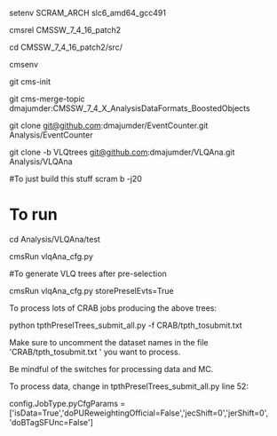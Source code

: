 setenv SCRAM_ARCH slc6_amd64_gcc491

cmsrel CMSSW_7_4_16_patch2

cd CMSSW_7_4_16_patch2/src/

cmsenv

git cms-init

git cms-merge-topic dmajumder:CMSSW_7_4_X_AnalysisDataFormats_BoostedObjects

git clone git@github.com:dmajumder/EventCounter.git Analysis/EventCounter 

git clone -b VLQtrees git@github.com:dmajumder/VLQAna.git Analysis/VLQAna  

#To just build this stuff
scram b -j20

# To run
cd Analysis/VLQAna/test

cmsRun vlqAna_cfg.py 

#To generate VLQ trees after pre-selection

cmsRun vlqAna_cfg.py storePreselEvts=True 

To process lots of CRAB jobs producing the above trees:

python tpthPreselTrees_submit_all.py -f CRAB/tpth_tosubmit.txt 

Make sure to uncomment the dataset names in the file 'CRAB/tpth_tosubmit.txt ' you want to process.

Be mindful of the switches for  processing data and MC.

To process data, change in tpthPreselTrees_submit_all.py  line 52:

config.JobType.pyCfgParams = ['isData=True','doPUReweightingOfficial=False','jecShift=0','jerShift=0', 'doBTagSFUnc=False']


